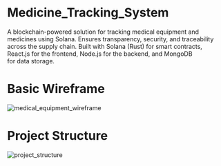 # Medicine_Tracking_System
A blockchain-powered solution for tracking medical equipment and medicines using Solana. Ensures transparency, security, and traceability across the supply chain. Built with Solana (Rust) for smart contracts, React.js for the frontend, Node.js for the backend, and MongoDB for data storage.

# Basic Wireframe 
![medical_equipment_wireframe](https://github.com/user-attachments/assets/c16be7bb-e4cf-4ff3-881a-ecc1503b3b99)

# Project Structure
![project_structure](https://github.com/user-attachments/assets/e0dada2b-731c-4b4f-ac1f-92e90b214076)
